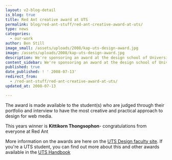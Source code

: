 ```yaml
---
layout: v2-blog-detail
is_blog: true
title: Red Ant creative award at UTS
permalink: blog/red-ant-stuff/red-ant-creative-award-at-uts/
type: news
categories:
  - our-work
author: Ben Still
image_small: /assets/uploads/2008/kap-uts-design-award.jpg
image: /assets/uploads/2008/kap-uts-design-award.jpg
description: We're sponsoring an award at the design school of University of Technology, Sydney.
content_sidebar: We're sponsoring an award at the design school of University of Technology, Sydney.
published: true
date_published: ! ' 2008-07-13'
redirect_from:
  - /red-ant-stuff/red-ant-creative-award-at-uts/
updated_at: 2008-07-13

---
```


The award is made available to the student(s) who are judged through their portfolio and interview to have the most creative and practical approach to design for web media.

This years winner is **Kittikorn Thongsophon**- congratulations from everyone at Red Ant

More information on the awards are here on the [UTS Design faculty site](http://www.dab.uts.edu.au/about/faculty-strengths/awards-prizes-scholarships/index.html). If you're a UTS student, you can find out more about this and other awards available in the [UTS Handbook](http://www.handbook.uts.edu.au/dab/faculty/prizes.html)
